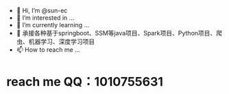 - 👋 Hi, I’m @sun-ec
- 👀 I’m interested in ...
- 🌱 I’m currently learning ...
- 💞️ 承接各种基于springboot、SSM等java项目、Spark项目、Python项目、爬虫、机器学习、深度学习项目
- 📫 How to reach me ...
# reach me QQ：1010755631
